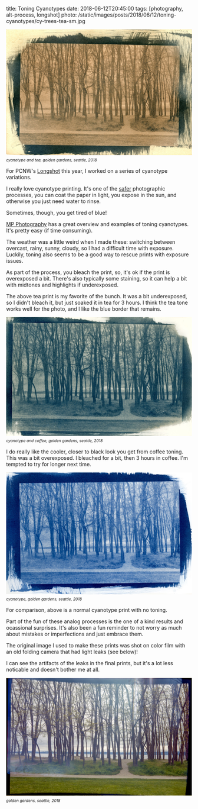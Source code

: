 title: Toning Cyanotypes
date: 2018-06-12T20:45:00
tags: [photography, alt-process, longshot]
photo: /static/images/posts/2018/06/12/toning-cyanotypes/cy-trees-tea-sm.jpg

<p>
<img class="img-responsive"
 src="/static/images/posts/2018/06/12/toning-cyanotypes/cy-trees-tea-sm.jpg" />
  <br />
  <i style="font-size: 0.75em;">cyanotype and tea, golden gardens, seattle, 2018</i>
</p>

For PCNW's <a href="http://pcnw.org/support/longshot/">Longshot</a> this year, I worked on a series of cyanotype variations.

I really love cyanotype printing.  It's one of the [safer](http://www.analoguelab.com.au/cyanotype-safety/) photographic processes, you can coat the paper in light, you expose in the sun, and otherwise you just need water to rinse.

Sometimes, though, you get tired of blue!

[MP Photography](https://mpaulphotography.wordpress.com/2011/04/01/cyanotype-toning-the-basics/) has a great overview and examples of toning cyanotypes.  It's pretty easy (if time consuming).

The weather was a little weird when I made these: switching between overcast, rainy, sunny, cloudy, so I had a difficult time with exposure.  Luckily, toning also seems to be a good way to rescue prints with exposure issues.

As part of the process, you bleach the print, so, it's ok if the print is overexposed a bit.  There's also typically some staining, so it can help a bit with midtones and highlights if underexposed.

The above tea print is my favorite of the bunch.  It was a bit underexposed, so I didn't bleach it, but just soaked it in tea for 3 hours.  I think the tea tone works well for the photo, and I like the blue border that remains.

<p>
<img class="img-responsive"
 src="/static/images/posts/2018/06/12/toning-cyanotypes/cy-trees-coffee-sm.jpg" />
  <br />
  <i style="font-size: 0.75em;">cyanotype and coffee, golden gardens, seattle, 2018</i>
</p>

I do really like the cooler, closer to black look you get from coffee toning.  This was a bit overexposed. I bleached for a bit, then 3 hours in coffee.  I'm tempted to try for longer next time.

<p>
<img class="img-responsive"
 src="/static/images/posts/2018/06/12/toning-cyanotypes/cy-trees-plain-sm.jpg" />
  <br />
  <i style="font-size: 0.75em;">cyanotype, golden gardens, seattle, 2018</i>
</p>

For comparison, above is a normal cyanotype print with no toning.

Part of the fun of these analog processes is the one of a kind results and ocassional surprises.  It's also been a fun reminder to not worry as much about mistakes or imperfections and just embrace them.

The original image I used to make these prints was shot on color film with an old folding camera that had light leaks (see below)!

I can see the artifacts of the leaks in the final prints, but it's a lot less noticable and doesn't bother me at all.

<p>
<img class="img-responsive"
 src="/static/images/posts/2018/06/12/toning-cyanotypes/cy-trees-orig-101-sm.jpg" />
  <br />
  <i style="font-size: 0.75em;">golden gardens, seattle, 2018</i>
</p>

